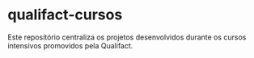 # qualifact-cursos
Este repositório centraliza os projetos desenvolvidos durante os cursos intensivos promovidos pela Qualifact.
